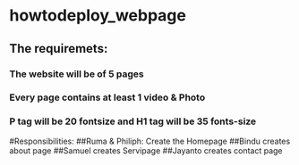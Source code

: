 # howtodeploy_webpage
## The requiremets:
### The website will be of 5 pages
### Every page contains at least 1 video & Photo
### P tag will be 20 fontsize and H1 tag will be 35 fonts-size


#Responsibilities:
##Ruma & Philiph: Create the Homepage
##Bindu creates about page
##Samuel creates Servipage
##Jayanto creates contact page